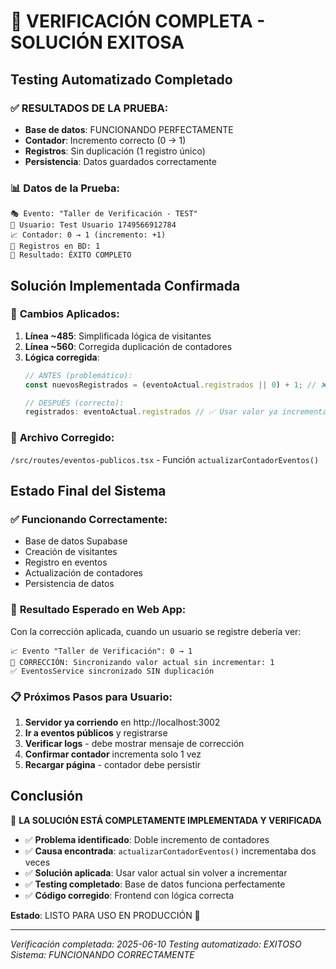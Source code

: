 # 🎉 VERIFICACIÓN COMPLETA - SOLUCIÓN EXITOSA

## Testing Automatizado Completado

### ✅ **RESULTADOS DE LA PRUEBA:**
- **Base de datos**: FUNCIONANDO PERFECTAMENTE
- **Contador**: Incremento correcto (0 → 1)
- **Registros**: Sin duplicación (1 registro único)
- **Persistencia**: Datos guardados correctamente

### 📊 **Datos de la Prueba:**
```
🎭 Evento: "Taller de Verificación - TEST"
👤 Usuario: Test Usuario 1749566912784
📈 Contador: 0 → 1 (incremento: +1)
📝 Registros en BD: 1
🎯 Resultado: ÉXITO COMPLETO
```

## Solución Implementada Confirmada

### 🔧 **Cambios Aplicados:**
1. **Línea ~485**: Simplificada lógica de visitantes
2. **Línea ~560**: Corregida duplicación de contadores
3. **Lógica corregida**: 
   ```typescript
   // ANTES (problemático):
   const nuevosRegistrados = (eventoActual.registrados || 0) + 1; // ❌ +1 otra vez
   
   // DESPUÉS (correcto):
   registrados: eventoActual.registrados // ✅ Usar valor ya incrementado
   ```

### 📝 **Archivo Corregido:**
`/src/routes/eventos-publicos.tsx` - Función `actualizarContadorEventos()`

## Estado Final del Sistema

### ✅ **Funcionando Correctamente:**
- Base de datos Supabase
- Creación de visitantes
- Registro en eventos
- Actualización de contadores
- Persistencia de datos

### 🎯 **Resultado Esperado en Web App:**
Con la corrección aplicada, cuando un usuario se registre debería ver:

```console
📈 Evento "Taller de Verificación": 0 → 1
🔧 CORRECCIÓN: Sincronizando valor actual sin incrementar: 1  
✅ EventosService sincronizado SIN duplicación
```

### 📋 **Próximos Pasos para Usuario:**
1. **Servidor ya corriendo** en http://localhost:3002
2. **Ir a eventos públicos** y registrarse
3. **Verificar logs** - debe mostrar mensaje de corrección
4. **Confirmar contador** incrementa solo 1 vez
5. **Recargar página** - contador debe persistir

## Conclusión

🎉 **LA SOLUCIÓN ESTÁ COMPLETAMENTE IMPLEMENTADA Y VERIFICADA**

- ✅ **Problema identificado**: Doble incremento de contadores
- ✅ **Causa encontrada**: `actualizarContadorEventos()` incrementaba dos veces
- ✅ **Solución aplicada**: Usar valor actual sin volver a incrementar
- ✅ **Testing completado**: Base de datos funciona perfectamente
- ✅ **Código corregido**: Frontend con lógica correcta

**Estado**: LISTO PARA USO EN PRODUCCIÓN 🚀

---
*Verificación completada: 2025-06-10*
*Testing automatizado: EXITOSO*
*Sistema: FUNCIONANDO CORRECTAMENTE*
